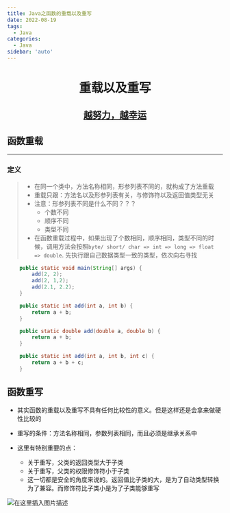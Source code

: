 ```yaml
---
title: Java之函数的重载以及重写
date: 2022-08-19
tags:
  - Java
categories:
  - Java
sidebar: 'auto'
---
```


<div align = "center"><h1>重载以及重写</h1></div>
<div align = "center"><h2><u>越努力，越幸运</u></h2></div>

## 函数重载

<hr />

### 定义

> - 在同一个类中，方法名称相同，形参列表不同的，就构成了方法重载
> - 重载只跟：方法名以及形参列表有关，与修饰符以及返回值类型无关
> - 注意：形参列表不同是什么不同？？？
>   - 个数不同
>   - 顺序不同
>   - 类型不同
> - 在函数重载过程中，如果出现了个数相同，顺序相同，类型不同的时候，调用方法会按照`byte/ short/ char => int => long => float => double`. 先执行跟自己数据类型一致的类型，依次向右寻找

```java
    public static void main(String[] args) {
        add(2, 2);
        add(2, 1,2);
        add(2.1, 2.2);
    }

    public static int add(int a, int b) {
        return a + b;
    }

    public static double add(double a, double b) {
        return a + b;
    }

    public static int add(int a, int b, int c) {
        return a + b + c;
    }
```

## 函数重写

- 其实函数的重载以及重写不具有任何比较性的意义。但是这样还是会拿来做硬性比较的
- 重写的条件：方法名称相同，参数列表相同，而且必须是继承关系中

- 这里有特别重要的点：
  - 关于重写，父类的返回类型大于子类
  - 关于重写，父类的权限修饰符小于子类
  - 这一切都是安全的角度来说的。返回值比子类的大，是为了自动类型转换为了兼容。而修饰符比子类小是为了子类能够重写

![在这里插入图片描述](https://img-blog.csdnimg.cn/df38e92629d24442981371560f573493.png)

